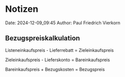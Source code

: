 # Notizen

Date: 2024-12-09_09:45
Author: Paul Friedrich Vierkorn

## Bezugspreiskalkulation

Listeneinkaufspreis - Lieferrebatt = Zieleinkaufspreis

Zieleinkaufspreis - Lieferskonto = Bareinkaufspreis

Bareinkaufspreis + Bezugskosten = Bezugspreis


